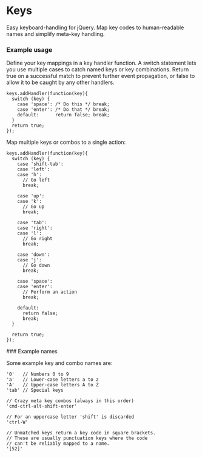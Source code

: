 Keys
====

Easy keyboard-handling for jQuery. Map key codes to human-readable
names and simplify meta-key handling.

### Example usage

Define your key mappings in a key handler function. A switch statement
lets you use multiple cases to catch named keys or key combinations.
Return true on a successful match to prevent further event propagation,
or false to allow it to be caught by any other handlers.

    keys.addHandler(function(key){
      switch (key) {
        case 'space': /* Do this */ break;
        case 'enter': /* Do that */ break;
        default:      return false; break;
      }
      return true;
    });

Map multiple keys or combos to a single action:

    keys.addHandler(function(key){
      switch (key) {
        case 'shift-tab':
        case 'left':
        case 'h':
          // Go left
          break;

        case 'up':
        case 'k':
          // Go up
          break;

        case 'tab':
        case 'right':
        case 'l':
          // Go right
          break;

        case 'down':
        case 'j':
          // Go down
          break;

        case 'space':
        case 'enter':
          // Perform an action
          break;

        default:
          return false;
          break;
      }

      return true;
    });

### Example names

Some example key and combo names are:

    '0'   // Numbers 0 to 9
    'a'   // Lower-case letters a to z
    'A'   // Upper-case letters A to Z
    'tab' // Special keys

    // Crazy meta key combos (always in this order)
    'cmd-ctrl-alt-shift-enter'

    // For an uppercase letter 'shift' is discarded
    'ctrl-W'

    // Unmatched keys return a key code in square brackets.
    // These are usually punctuation keys where the code
    // can't be reliably mapped to a name.
    '[52]'


